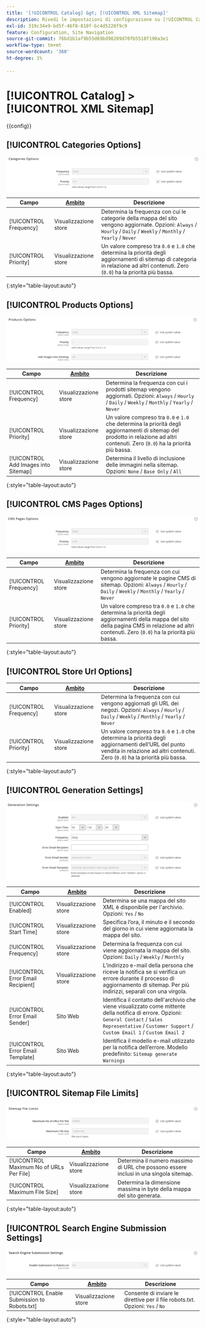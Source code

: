 ```yaml
---
title: '[!UICONTROL Catalog] &gt; [!UICONTROL XML Sitemap]'
description: Rivedi le impostazioni di configurazione su [!UICONTROL Catalog] &gt; [!UICONTROL XML Sitemap] pagina dell’amministratore di Commerce.
exl-id: 319c34e9-bd5f-46f8-810f-bc4d5228f9c9
feature: Configuration, Site Navigation
source-git-commit: 76bd1b1af9b55d69bd98209d70fb5518f190a3e1
workflow-type: tm+mt
source-wordcount: '360'
ht-degree: 1%

---
```


# [!UICONTROL Catalog] > [!UICONTROL XML Sitemap]

{{config}}

## [!UICONTROL Categories Options]

![Opzioni Categorie](./assets/xml-sitemap-categories-options.png)<!-- zoom -->

<!-- [Categories Options](https://docs.magento.com/user-guide/marketing/sitemap-xml-configure.html) -->

| Campo | [Ambito](../../getting-started/websites-stores-views.md#scope-settings) | Descrizione |
|--- |--- |--- |
| [!UICONTROL Frequency] | Visualizzazione store | Determina la frequenza con cui le categorie della mappa del sito vengono aggiornate. Opzioni: `Always` / `Hourly` / `Daily` / `Weekly` / `Monthly` / `Yearly` / `Never` |
| [!UICONTROL Priority] | Visualizzazione store | Un valore compreso tra `0.0` e `1.0` che determina la priorità degli aggiornamenti di sitemap di categoria in relazione ad altri contenuti. Zero (`0.0`) ha la priorità più bassa. |

{:style=&quot;table-layout:auto&quot;}

## [!UICONTROL Products Options]

![Opzioni prodotti](./assets/xml-sitemap-products-options.png)<!-- zoom -->

<!-- [Products Options](https://docs.magento.com/user-guide/marketing/sitemap-xml-configure.html) -->

| Campo | [Ambito](../../getting-started/websites-stores-views.md#scope-settings) | Descrizione |
|--- |--- |--- |
| [!UICONTROL Frequency] | Visualizzazione store | Determina la frequenza con cui i prodotti sitemap vengono aggiornati. Opzioni: `Always` / `Hourly` / `Daily` / `Weekly` / `Monthly` / `Yearly` / `Never` |
| [!UICONTROL Priority] | Visualizzazione store | Un valore compreso tra `0.0` e `1.0` che determina la priorità degli aggiornamenti di sitemap del prodotto in relazione ad altri contenuti. Zero (`0.0`) ha la priorità più bassa. |
| [!UICONTROL Add Images into Sitemap] | Visualizzazione store | Determina il livello di inclusione delle immagini nella sitemap. Opzioni: `None` / `Base Only` / `All` |

{:style=&quot;table-layout:auto&quot;}

## [!UICONTROL CMS Pages Options]

![Opzioni pagine CMS](./assets/xml-sitemap-cms-pages-options.png)<!-- zoom -->

<!-- [CMS Pages Options](https://docs.magento.com/user-guide/marketing/sitemap-xml-configure.html) -->

| Campo | [Ambito](../../getting-started/websites-stores-views.md#scope-settings) | Descrizione |
|--- |--- |--- |
| [!UICONTROL Frequency] | Visualizzazione store | Determina la frequenza con cui vengono aggiornate le pagine CMS di sitemap. Opzioni: `Always` / `Hourly` / `Daily` / `Weekly` / `Monthly` / `Yearly` / `Never` |
| [!UICONTROL Priority] | Visualizzazione store | Un valore compreso tra `0.0` e `1.0` che determina la priorità degli aggiornamenti della mappa del sito della pagina CMS in relazione ad altri contenuti. Zero (`0.0`) ha la priorità più bassa. |

{:style=&quot;table-layout:auto&quot;}

## [!UICONTROL Store Url Options]

| Campo | [Ambito](../../getting-started/websites-stores-views.md#scope-settings) | Descrizione |
|--- |--- |--- |
| [!UICONTROL Frequency] | Visualizzazione store | Determina la frequenza con cui vengono aggiornati gli URL dei negozi. Opzioni: `Always` / `Hourly` / `Daily` / `Weekly` / `Monthly` / `Yearly` / `Never` |
| [!UICONTROL Priority] | Visualizzazione store | Un valore compreso tra `0.0` e `1.0` che determina la priorità degli aggiornamenti dell’URL del punto vendita in relazione ad altri contenuti. Zero (`0.0`) ha la priorità più bassa. |

{:style=&quot;table-layout:auto&quot;}

## [!UICONTROL Generation Settings]

![Impostazioni di generazione](./assets/xml-sitemap-generation-settings.png)<!-- zoom -->

<!-- [Generation Settings](https://docs.magento.com/user-guide/marketing/sitemap-xml-configure.html) -->

| Campo | [Ambito](../../getting-started/websites-stores-views.md#scope-settings) | Descrizione |
|--- |--- |--- |
| [!UICONTROL Enabled] | Visualizzazione store | Determina se una mappa del sito XML è disponibile per l&#39;archivio. Opzioni: `Yes` / `No` |
| [!UICONTROL Start Time] | Visualizzazione store | Specifica l’ora, il minuto e il secondo del giorno in cui viene aggiornata la mappa del sito. |
| [!UICONTROL Frequency] | Visualizzazione store | Determina la frequenza con cui viene aggiornata la mappa del sito. Opzioni: `Daily` / `Weekly` / `Monthly` |
| [!UICONTROL Error Email Recipient] | Visualizzazione store | L’indirizzo e-mail della persona che riceve la notifica se si verifica un errore durante il processo di aggiornamento di sitemap. Per più indirizzi, separali con una virgola. |
| [!UICONTROL Error Email Sender] | Sito Web | Identifica il contatto dell&#39;archivio che viene visualizzato come mittente della notifica di errore. Opzioni: `General Contact` / `Sales Representative` / `Customer Support` / `Custom Email 1` / `Custom Email 2` |
| [!UICONTROL Error Email Template] | Sito Web | Identifica il modello e-mail utilizzato per la notifica dell’errore. Modello predefinito: `Sitemap generate Warnings` |

{:style=&quot;table-layout:auto&quot;}

## [!UICONTROL Sitemap File Limits]

![Limiti file Sitemap](./assets/xml-sitemap-sitemap-file-limits.png)<!-- zoom -->

<!-- [Sitemap File Limits](https://docs.magento.com/user-guide/marketing/sitemap-xml-configure.html) -->

| Campo | [Ambito](../../getting-started/websites-stores-views.md#scope-settings) | Descrizione |
|--- |--- |--- |
| [!UICONTROL Maximum No of URLs Per File] | Visualizzazione store | Determina il numero massimo di URL che possono essere inclusi in una singola sitemap. |
| [!UICONTROL Maximum File Size] | Visualizzazione store | Determina la dimensione massima in byte della mappa del sito generata. |

{:style=&quot;table-layout:auto&quot;}

## [!UICONTROL Search Engine Submission Settings]

![Impostazioni invio motore di ricerca](./assets/xml-sitemap-search-engine-submission-settings.png)<!-- zoom -->

<!-- [Search Engine Submission Settings](https://docs.magento.com/user-guide/marketing/sitemap-xml-configure.html) -->

| Campo | [Ambito](../../getting-started/websites-stores-views.md#scope-settings) | Descrizione |
|--- |--- |--- |
| [!UICONTROL Enable Submission to Robots.txt] | Visualizzazione store | Consente di inviare le direttive per il file robots.txt. Opzioni: `Yes` / `No` |

{:style=&quot;table-layout:auto&quot;}
